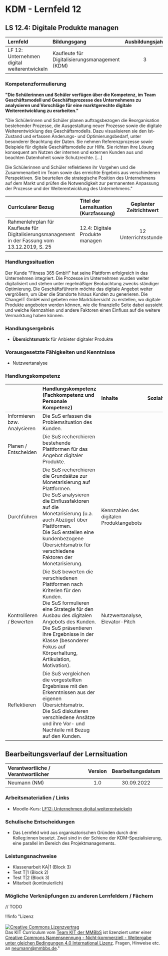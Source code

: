 # KDM - Lernfeld 12

## LS 12.4: Digitale Produkte managen

| Lernfeld | Bildungsgang | Ausbildungsjahr |
| :--- | :--- | :---: |
| LF 12:</br>Unternehmen digital weiterentwickeln | Kaufleute für Digitalisierungsmanagement (KDM) | 3 |

### Kompetenzformulierung

**"Die Schülerinnen und Schüler verfügen über die Kompetenz, im Team Geschäftsmodell und Geschäftsprozesse des Unternehmens zu analysieren und Vorschläge für eine marktgerechte digitale Weiterentwicklung zu erarbeiten."**

"Die Schülerinnen und Schüler planen auftragsbezogen die Reorganisation bestehender Prozesse, die Ausgestaltung neuer Prozesse sowie die digitale Weiterentwicklung des  Geschäftsmodells. Dazu visualisieren sie den Ist-Zustand und erfassen Änderungs- und Optimierungsbedarf, unter besonderer Beachtung der Daten. Sie nehmen Referenzprozesse sowie Beispiele für digitale Geschäftsmodelle zur Hilfe. Sie richten ihre Lösung konsequent am Nutzen der internen und externen Kunden aus und beachten Datenhoheit sowie Schutzrechte. [...] 

Die Schülerinnen und Schüler reflektieren ihr Vorgehen und die Zusammenarbeit im Team sowie das erreichte Ergebnis aus verschiedenen Perspektiven. Sie beurteilen die strategische Position des Unternehmens auf dem Markt und prüfen die  Notwendigkeit zur permanenten Anpassung der Prozesse und der Weiterentwicklung des Unternehmens."

| Curricularer Bezug | Titel der Lernsituation (Kurzfassung) | Geplanter Zeitrichtwert |
| :--- | :--- | :---: |
| Rahmenlehrplan für Kaufleute für Digitalisierungsmanagement in der Fassung vom 13.12.2019, S. 25 | 12.4: Digitale Produkte managen | 12 Unterrichtsstunden |

### Handlungssituation

Der Kunde "Fitness 365 GmbH" hat seine Plattform erfolgreich in das Unternehmen integriert. Die Prozesse im Unternehmen wurden weiter digitalisiert und stehen unter regelmäßiger Beobachtung zwecks ständiger Optimierung. Die Geschäftsführerin möchte das digitale Angebot weiter vergrößern, um über die Standorte hinaus Kunden zu generieren. Die ChangeIT GmbH wird gebeten eine Marktübersicht zu erstellen, wo digitale Produkte angeboten werden können, wie die finanzielle Seite dabei aussieht und welche Kennzahlen und andere Faktoren einen Einfluss auf die weitere Vermarktung haben können.

### Handlungsergebnis

- **Übersichtsmatrix** für Anbieter digitaler Produkte

<div style="page-break-after: always;"></div>

### Vorausgesetzte Fähigkeiten und Kenntnisse

- Nutzwertanalyse

### Handlungskompetenz

| | Handlungskompetenz</br>(Fachkompetenz und Personale Kompetenz) | Inhalte | Sozialform/Methoden |
| :--- | :--- | :--- | :--- |
| Informieren bzw. Analysieren | Die SuS erfassen die Problemsituation des Kunden. | | |
| Planen / Entscheiden | Die SuS recherchieren bestehende Plattformen für das Angebot digitaler Produkte.<br> | | |
| Durchführen | Die SuS recherchieren die Grundsätze zur Monetarisierung auf Plattformen.<br>Die SuS analysieren die Einflussfaktoren auf die Monetarisierung (u.a. auch Abzüge) über Plattformen.<br>Die SuS erstellen eine kundenbezogene Übersichtsmatrix für verschiedene Faktoren der Monetarisierung. | Kennzahlen des digitalen Produktangebots | |
| Kontrollieren / Bewerten | Die SuS bewerten die verschiedenen Plattformen nach Kriterien für den Kunden.<br>Die SuS formulieren eine Strategie für den Ausbau des digitalen Angebots des Kunden.<br>Die SuS präsentieren ihre Ergebnisse in der Klasse (besonderer Fokus auf Körperhaltung, Artikulation, Motivation). | Nutzwertanalyse, Elevator-Pitch | |
| Reflektieren | Die SuS vergleichen die vorgestellten Ergebnisse mit den Erkenntnissen aus der eigenen Übersichtsmatrix.<br>Die SuS diskutieren verschiedene Ansätze und ihre Vor- und Nachteile mit Bezug auf den Kunden. | | |

## Bearbeitungsverlauf der Lernsituation

| Verantwortliche / Verantwortlicher | Version | Bearbeitungsdatum |
| :--- | :---: | :---: |
| Neumann (NM) | 1.0 | 30.09.2022 |

### Arbeitsmaterialien / Links

- Moodle-Kurs: [LF12: Unternehmen digital weiterentwickeln
](https://moodle.mm-bbs.de/moodle/course/view.php?id=2737)

### Schulische Entscheidungen

- Das Lernfeld wird aus organisatorischen Gründen durch drei Kolleg:innen besetzt. Zwei sind in der Schiene der KDM-Spezialisierung, eine parallel im Bereich des Projektmanagements.

<div style="page-break-after: always;"></div>

### Leistungsnachweise

- Klassenarbeit KA|1 (Block 3)
- Test T|1 (Block 2)
- Test T|2 (Block 3)
- Mitarbeit (kontinuierlich)

### Mögliche Verknüpfungen zu anderen Lernfeldern / Fächern

 // TODO

!!!info "Lizenz<br><br><a rel="license" href="http://creativecommons.org/licenses/by-nc-sa/4.0/"><img alt="Creative Commons Lizenzvertrag" style="border-width:0" src="https://i.creativecommons.org/l/by-nc-sa/4.0/88x31.png" /></a><br /><span xmlns:dct="http://purl.org/dc/terms/" property="dct:title">Das KIT Curriculum</span> vom <a xmlns:cc="http://creativecommons.org/ns#" href="https://herr-nm.github.io/KIT-Curriculum/" property="cc:attributionName" rel="cc:attributionURL">Team KIT der MMBbS</a> ist lizenziert unter einer <a rel="license" href="http://creativecommons.org/licenses/by-nc-sa/4.0/">Creative Commons Namensnennung - Nicht-kommerziell - Weitergabe unter gleichen Bedingungen 4.0 International Lizenz</a>. Fragen, Hinweise etc. an neumann@mmbbs.de."